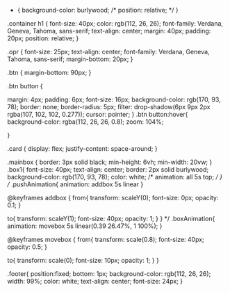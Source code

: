 * {
    background-color: burlywood;
    /* position: relative; */
}

.container h1 {
    font-size: 40px;
    color: rgb(112, 26, 26);
    font-family: Verdana, Geneva, Tahoma, sans-serif;
    text-align: center;
    margin: 40px;
    padding: 20px;
    position: relative;
}

.opr {
    font-size: 25px;
    text-align: center;
    font-family: Verdana, Geneva, Tahoma, sans-serif;
    margin-bottom: 20px;
}

.btn {
    margin-bottom: 90px;
}

.btn button {

  margin: 4px;
    padding: 6px;
    font-size: 16px;
    background-color: rgb(170, 93, 78);
    border: none;
    border-radius: 5px;
    filter: drop-shadow(6px 9px 2px rgba(107, 102, 102, 0.277));
    cursor: pointer;
}
.btn button:hover{
    background-color: rgba(112, 26, 26, 0.8);
    zoom: 104%;

}

.card {
    display: flex;
    justify-content: space-around;
}

.mainbox {
    border: 3px solid black;
    min-height: 6vh;
    min-width: 20vw;
}
.box1{
    font-size: 40px;
    text-align: center;
    border: 2px solid burlywood;
    background-color: rgb(170, 93, 78);
    color: white;
    /* animation: all 5s top; */
}
/* .pushAnimation{
    animation: addbox 5s linear
}

@keyframes addbox {
    from{
        transform: scaleY(0);
        font-size: 0px;
        opacity: 0.1;
    }

  to{
        transform: scaleY(1);
        font-size: 40px;
        opacity: 1;
    }
} */
 .boxAnimation{
    animation: movebox 5s linear(0.39 26.47%, 1 100%);
 }

 @keyframes movebox {
    from{
        transform: scale(0.8);
        font-size: 40px;
        opacity: 0.5;
    }

   to{
        transform: scale(0);
        font-size: 10px;
        opacity: 1;
    }
 }

 .footer{
    position:fixed;
    bottom: 1px;
    background-color: rgb(112, 26, 26);
    width: 99%;
    color: white;
    text-align: center;
    font-size: 24px;
 }

